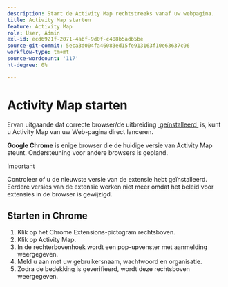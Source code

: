 ```yaml
---
description: Start de Activity Map rechtstreeks vanaf uw webpagina.
title: Activity Map starten
feature: Activity Map
role: User, Admin
exl-id: ecd6921f-2071-4abf-9d0f-c408b5adb5be
source-git-commit: 5eca3d004fa46083ed15fe913163f10e63637c96
workflow-type: tm+mt
source-wordcount: '117'
ht-degree: 0%

---
```


# Activity Map starten

Ervan uitgaande dat correcte browser/de uitbreiding [&#x200B; geïnstalleerd &#x200B;](../getting-started.md) is, kunt u Activity Map van uw Web-pagina direct lanceren.

**Google Chrome** is enige browser die de huidige versie van Activity Map steunt. Ondersteuning voor andere browsers is gepland.

>[!IMPORTANT]
>Controleer of u de nieuwste versie van de extensie hebt geïnstalleerd. Eerdere versies van de extensie werken niet meer omdat het beleid voor extensies in de browser is gewijzigd.

## Starten in Chrome

1. Klik op het Chrome Extensions-pictogram rechtsboven.
1. Klik op Activity Map.
1. In de rechterbovenhoek wordt een pop-upvenster met aanmelding weergegeven.
1. Meld u aan met uw gebruikersnaam, wachtwoord en organisatie.
1. Zodra de bedekking is geverifieerd, wordt deze rechtsboven weergegeven.
